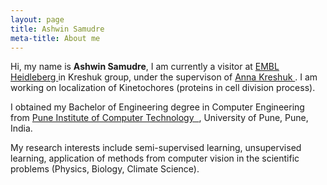 ```yaml
---
layout: page
title: Ashwin Samudre
meta-title: About me
---
```


<div id="aboutme-section">

<p class="about-text">
<!--<span class="fa fa-briefcase about-icon"></span> -->
 Hi, my name is <strong>Ashwin Samudre</strong>, I am currently a visitor at <a target="_blank" href="https://www.embl.de/"> EMBL Heidleberg </a> 
 in Kreshuk group, under the supervison of <a target="_blank" href="https://www.embl.de/research/units/cbb/kreshuk/members/index.php?s_personId=CP-60028565"> Anna Kreshuk </a>. I am working on localization of Kinetochores (proteins in cell division process).
 </p>
<p class="about-text">
<!-- <span class="fa fa-graduation-cap about-icon"></span> -->
I obtained my Bachelor of Engineering degree in Computer Engineering from <a target="_blank" href="https://pict.edu/">Pune Institute of Computer Technology&nbsp; </a>, University of Pune, Pune, India.
</p>

<p class="about-text">
<!-- <span class="fa fa-code about-icon"></span> -->
My research interests include semi-supervised learning, unsupervised learning, application of methods from computer vision in the scientific problems (Physics, Biology, Climate Science).
</p>

<!-- <p class="about-text">
<!-- <span class="fa fa-heart about-icon"></span> -->
<!-- I am an avid open source enthusiast, contributor, and passionate about AI as a whole. I love listening to music, cooking and spreading my knowledge to the community. 
Eager in meeting new people, to connect, discuss, network and grow, mostly at academic conferences, dev-fests, and meet-ups.
</p>

<p class="about-text">
<!-- <span class="fa fa-envelope about-icon"></span> -->
<!-- Let’s connect if you want to collab and create something awesome in the world of open source tech. Follow the social media links given below or drop a mail <a target="_blank" href="mailto:dmadaan[at]kaist.ac.kr">here</a>.
</p>-->

<br>
